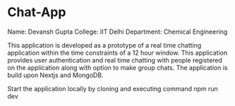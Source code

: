 # Chat-App

Name: Devansh Gupta
College: IIT Delhi
Department: Chemical Engineering

This application is developed as a prototype of a real time chatting application within the time constraints of a 12 hour window. This application provides user authentication and real time  chatting with people registered on the application along with option to make group chats. The application is build upon Nextjs and MongoDB.

Start the application locally by cloning and executing command npm run dev
